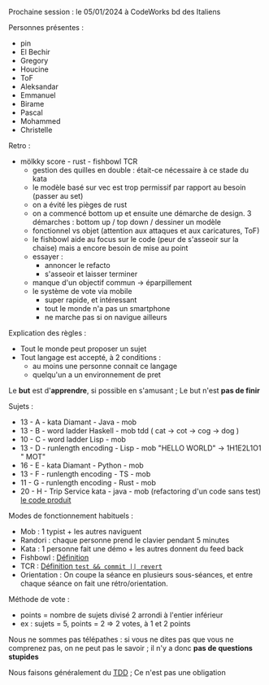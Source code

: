 Prochaine session : le 05/01/2024  à CodeWorks bd des Italiens

Personnes présentes :
- pin
- El Bechir
- Gregory
- Houcine
- ToF
- Aleksandar
- Emmanuel
- Birame
- Pascal
- Mohammed
- Christelle

Retro :
- mölkky score - rust - fishbowl TCR
  - gestion des quilles en double : était-ce nécessaire à ce stade du kata
  - le modèle basé sur vec est trop permissif par rapport au besoin (passer au set)
  - on a évité les pièges de rust
  - on a commencé bottom up et ensuite une démarche de design. 3 démarches : bottom up / top down / dessiner un modèle  
  - fonctionnel vs objet (attention aux attaques et aux caricatures, ToF)
  - le fishbowl aide au focus sur le code  (peur de s'asseoir sur la chaise) mais a encore besoin de mise au point
  - essayer : 
    - annoncer le refacto
    - s'asseoir et laisser terminer
  - manque d'un objectif commun → éparpillement
  - le système de vote via mobile
    - super rapide, et intéressant
    - tout le monde n'a pas un smartphone
    - ne marche pas si on navigue ailleurs

Explication des règles :
- Tout le monde peut proposer un sujet
- Tout langage est accepté, à 2 conditions :
  - au moins une personne connait ce langage
  - quelqu'un a un environnement de pret

Le **but** est d'**apprendre**, si possible en s'amusant ;
Le but n'est **pas de finir**

Sujets :
- 13 - A - kata Diamant - Java - mob
- 13 - B - word ladder  Haskell - mob tdd ( cat -> cot -> cog -> dog ) 
- 10 - C - word ladder Lisp - mob  
- 13 - D - runlength encoding - Lisp - mob   "HELLO WORLD" → 1H1E2L1O1  "        MOT" 
- 16 - E - kata Diamant - Python - mob
- 13 - F - runlength encoding - TS - mob
- 11 - G - runlength encoding - Rust - mob
- 20 - H - Trip Service kata - java - mob (refactoring d'un code sans test) [le code produit](https://github.com/sashokbg/trip-service-kata/tree/feat/coding_dojo_kata_29_12_2023/java/trip-service-kata)

Modes de fonctionnement habituels :
- Mob : 1 typist + les autres naviguent
- Randori : chaque personne prend le clavier pendant 5 minutes
- Kata : 1 personne fait une démo + les autres donnent du feed back
- Fishbowl : [Définition](https://en.wikipedia.org/wiki/Fishbowl_(conversation))
- TCR : [Définition `test && commit || revert`](https://medium.com/@kentbeck_7670/test-commit-revert-870bbd756864)
- Orientation : On coupe la séance en plusieurs sous-séances,
  et entre chaque séance on fait une rétro/orientation.

Méthode de vote :
- points = nombre de sujets divisé 2 arrondi à l'entier inférieur
- ex : sujets = 5, points = 2 => 2 votes, à 1 et 2 points

Nous ne sommes pas télépathes :
si vous ne dites pas que vous ne comprenez pas, on ne peut pas le savoir ;
il n'y a donc **pas de questions stupides**

Nous faisons généralement du [TDD](https://fr.wikipedia.org/wiki/Test_driven_development) ;
Ce n'est pas une obligation
